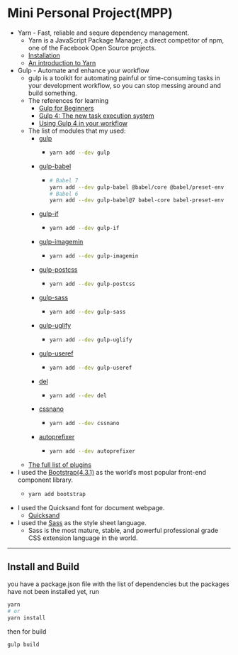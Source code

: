 # Mini Personal Project(MPP)
* Yarn - Fast, reliable and sequre dependency management.
    * Yarn is a JavaScript Package Manager, a direct competitor of npm, one of the Facebook Open Source projects.
    * [Installation](https://yarnpkg.com/en/docs/install)
    * [An introduction to Yarn](https://flaviocopes.com/yarn/)
* Gulp - Automate and enhance your workflow
    * gulp is a toolkit for automating painful or time-consuming tasks in your development workflow, so you can stop messing around and build something.
    * The references for learning
      * [Gulp for Beginners](https://css-tricks.com/gulp-for-beginners/)
      * [Gulp 4: The new task execution system](https://fettblog.eu/gulp-4-parallel-and-series/)
      * [Using Gulp 4 in your workflow](https://coder-coder.com/gulp-4-walk-through/)
    * The list of modules that  my used:
        * [gulp](https://yarnpkg.com/en/package/gulp)
            * ```bash 
              yarn add --dev gulp
              ```
        * [gulp-babel](https://yarnpkg.com/en/package/gulp-babel)
            * ```bash 
              # Babel 7
              yarn add --dev gulp-babel @babel/core @babel/preset-env
              # Babel 6
              yarn add --dev gulp-babel@7 babel-core babel-preset-env
              ```
        * [gulp-if](https://yarnpkg.com/en/package/gulp-if)
            * ```bash 
              yarn add --dev gulp-if
              ```
        * [gulp-imagemin](https://yarnpkg.com/en/package/gulp-imagemin)
            * ```bash 
              yarn add --dev gulp-imagemin
              ```
        * [gulp-postcss](https://yarnpkg.com/en/package/gulp-postcss)
            * ```bash 
              yarn add --dev gulp-postcss
              ```
        * [gulp-sass](https://yarnpkg.com/en/package/gulp-sass)
            * ```bash 
              yarn add --dev gulp-sass
              ```
        * [gulp-uglify](https://yarnpkg.com/en/package/gulp-uglify)
            * ```bash 
              yarn add --dev gulp-uglify
              ```
        * [gulp-useref](https://yarnpkg.com/en/package/gulp-useref)
            * ```bash 
              yarn add --dev gulp-useref
              ```
        * [del](https://yarnpkg.com/en/package/del)
            * ```bash 
              yarn add --dev del
              ```
        * [cssnano](https://yarnpkg.com/en/package/cssnano)
            * ```bash 
              yarn add --dev cssnano
              ```
        * [autoprefixer](https://yarnpkg.com/en/package/autoprefixer)
            * ```bash 
              yarn add --dev autoprefixer
              ```
    * [The full list of plugins](https://gulpjs.com/plugins/)
* I used the [Bootstrap(4.3.1)](https://getbootstrap.com/) as the world’s most popular front-end component library.
    * ```bash 
      yarn add bootstrap
      ```
* I used the Quicksand font for document webpage.
    * [Quicksand](https://fonts.google.com/specimen/Quicksand)
* I used the [Sass](https://sass-lang.com/) as the style sheet language.
    * Sass is the most mature, stable, and powerful professional grade CSS extension language in the world.
___
## Install and Build
you have a package.json file with the list of dependencies but the packages have not been installed yet, run
```bash
yarn
# or 
yarn install
```
then for build
```bash
gulp build
```